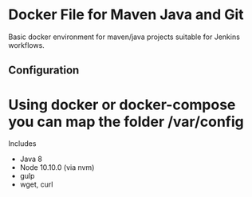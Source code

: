 # Docker File for Maven Java and Git

Basic docker environment for maven/java projects suitable for Jenkins workflows.

 
## Configuration

Using docker or docker-compose you can map the folder /var/config
=======
Includes

* Java 8
* Node 10.10.0 (via nvm)
* gulp
* wget, curl
 

